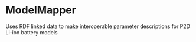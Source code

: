 # ModelMapper
Uses RDF linked data to make interoperable parameter descriptions for P2D Li-ion battery models
